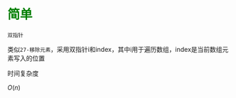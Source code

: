# <font color = 'green'> 简单 </font>

`双指针`

类似`27-移除元素`，采用双指针i和index，其中i用于遍历数组，index是当前数组元素写入的位置

时间复杂度

$O(n)$